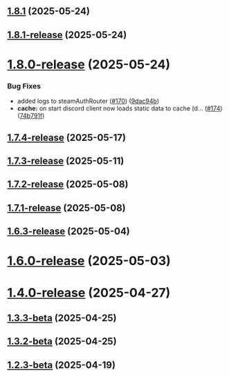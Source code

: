 ## [1.8.1](https://github.com/Deepwerks/discord-bot/compare/v1.8.1-release...v1.8.1) (2025-05-24)



## [1.8.1-release](https://github.com/Deepwerks/discord-bot/compare/v1.8.0-release...v1.8.1-release) (2025-05-24)



# [1.8.0-release](https://github.com/Deepwerks/discord-bot/compare/v1.7.4-release...v1.8.0-release) (2025-05-24)


### Bug Fixes

* added logs to steamAuthRouter ([#170](https://github.com/Deepwerks/discord-bot/issues/170)) ([9dac94b](https://github.com/Deepwerks/discord-bot/commit/9dac94bb2e8c6da19b424f4326541a2fc6ea39df))
* **cache:** on start discord client now loads static data to cache (d… ([#174](https://github.com/Deepwerks/discord-bot/issues/174)) ([74b791f](https://github.com/Deepwerks/discord-bot/commit/74b791fce874f7d8ffee854d7b5d795146533391))



## [1.7.4-release](https://github.com/Deepwerks/discord-bot/compare/v1.7.3-release...v1.7.4-release) (2025-05-17)



## [1.7.3-release](https://github.com/Deepwerks/discord-bot/compare/v1.7.2-release...v1.7.3-release) (2025-05-11)



## [1.7.2-release](https://github.com/Deepwerks/discord-bot/compare/v1.7.1-release...v1.7.2-release) (2025-05-08)



## [1.7.1-release](https://github.com/Deepwerks/discord-bot/compare/v1.6.3-release...v1.7.1-release) (2025-05-08)



## [1.6.3-release](https://github.com/Deepwerks/discord-bot/compare/v1.6.0-release...v1.6.3-release) (2025-05-04)



# [1.6.0-release](https://github.com/Deepwerks/discord-bot/compare/v1.4.0-release...v1.6.0-release) (2025-05-03)



# [1.4.0-release](https://github.com/Deepwerks/discord-bot/compare/v1.3.3-beta...v1.4.0-release) (2025-04-27)



## [1.3.3-beta](https://github.com/Deepwerks/discord-bot/compare/v1.3.2-beta...v1.3.3-beta) (2025-04-25)



## [1.3.2-beta](https://github.com/Deepwerks/discord-bot/compare/v1.3.1-release...v1.3.2-beta) (2025-04-25)



## [1.2.3-beta](https://github.com/Deepwerks/discord-bot/compare/v1.2.2-beta...v1.2.3-beta) (2025-04-19)



